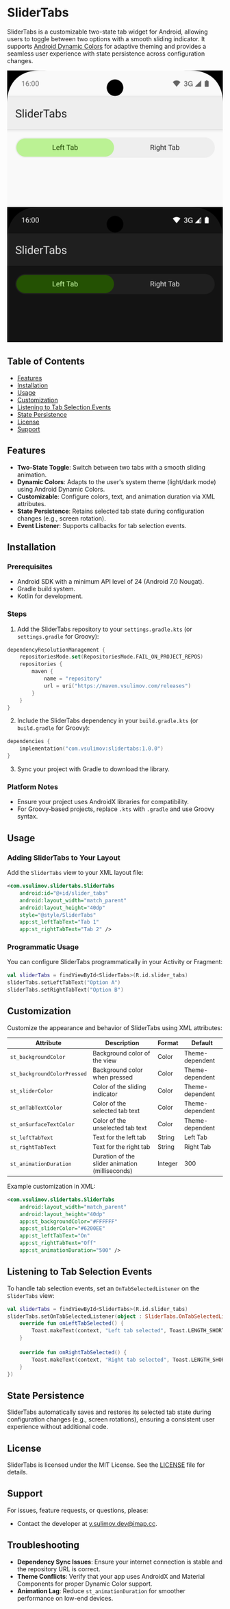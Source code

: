 # SliderTabs

SliderTabs is a customizable two-state tab widget for Android, allowing users to toggle between two options with a smooth sliding indicator.
It supports [Android Dynamic Colors](https://developer.android.com/develop/ui/views/theming/dynamic-colors) for adaptive theming and provides a seamless user experience with state persistence across configuration changes.

![SliderTabs Light Theme](assets/slidertabs_dynamic_light.png)
![SliderTabs Dark Theme](assets/slidertabs_dynamic_dark.png)

## Table of Contents
- [Features](#features)
- [Installation](#installation)
- [Usage](#usage)
- [Customization](#customization)
- [Listening to Tab Selection Events](#listening-to-tab-selection-events)
- [State Persistence](#state-persistence)
- [License](#license)
- [Support](#support)

## Features
- **Two-State Toggle**: Switch between two tabs with a smooth sliding animation.
- **Dynamic Colors**: Adapts to the user's system theme (light/dark mode) using Android Dynamic Colors.
- **Customizable**: Configure colors, text, and animation duration via XML attributes.
- **State Persistence**: Retains selected tab state during configuration changes (e.g., screen rotation).
- **Event Listener**: Supports callbacks for tab selection events.

## Installation

### Prerequisites
- Android SDK with a minimum API level of 24 (Android 7.0 Nougat).
- Gradle build system.
- Kotlin for development.

### Steps
1. Add the SliderTabs repository to your `settings.gradle.kts` (or `settings.gradle` for Groovy):

 ```kotlin
 dependencyResolutionManagement {
     repositoriesMode.set(RepositoriesMode.FAIL_ON_PROJECT_REPOS)
     repositories {
         maven {
             name = "repository"
             url = uri("https://maven.vsulimov.com/releases")
         }
     }
 }
 ```

2. Include the SliderTabs dependency in your `build.gradle.kts` (or `build.gradle` for Groovy):

 ```kotlin
 dependencies {
     implementation("com.vsulimov:slidertabs:1.0.0")
 }
 ```

3. Sync your project with Gradle to download the library.

### Platform Notes
- Ensure your project uses AndroidX libraries for compatibility.
- For Groovy-based projects, replace `.kts` with `.gradle` and use Groovy syntax.

## Usage

### Adding SliderTabs to Your Layout
Add the `SliderTabs` view to your XML layout file:

```xml
<com.vsulimov.slidertabs.SliderTabs
    android:id="@+id/slider_tabs"
    android:layout_width="match_parent"
    android:layout_height="40dp"
    style="@style/SliderTabs"
    app:st_leftTabText="Tab 1"
    app:st_rightTabText="Tab 2" />
```

### Programmatic Usage
You can configure SliderTabs programmatically in your Activity or Fragment:

```kotlin
val sliderTabs = findViewById<SliderTabs>(R.id.slider_tabs)
sliderTabs.setLeftTabText("Option A")
sliderTabs.setRightTabText("Option B")
```

## Customization

Customize the appearance and behavior of SliderTabs using XML attributes:

| Attribute                   | Description                                      | Format         | Default         |
|----------------------------|--------------------------------------------------|----------------|-----------------|
| `st_backgroundColor`       | Background color of the view                    | Color          | Theme-dependent |
| `st_backgroundColorPressed`| Background color when pressed                   | Color          | Theme-dependent |
| `st_sliderColor`           | Color of the sliding indicator                  | Color          | Theme-dependent |
| `st_onTabTextColor`        | Color of the selected tab text                  | Color          | Theme-dependent |
| `st_onSurfaceTextColor`    | Color of the unselected tab text                | Color          | Theme-dependent |
| `st_leftTabText`           | Text for the left tab                           | String         | Left Tab        |
| `st_rightTabText`          | Text for the right tab                          | String         | Right Tab       |
| `st_animationDuration`     | Duration of the slider animation (milliseconds)  | Integer        | 300             |

Example customization in XML:

```xml
<com.vsulimov.slidertabs.SliderTabs
    android:layout_width="match_parent"
    android:layout_height="40dp"
    app:st_backgroundColor="#FFFFFF"
    app:st_sliderColor="#6200EE"
    app:st_leftTabText="On"
    app:st_rightTabText="Off"
    app:st_animationDuration="500" />
```

## Listening to Tab Selection Events

To handle tab selection events, set an `OnTabSelectedListener` on the `SliderTabs` view:

```kotlin
val sliderTabs = findViewById<SliderTabs>(R.id.slider_tabs)
sliderTabs.setOnTabSelectedListener(object : SliderTabs.OnTabSelectedListener {
    override fun onLeftTabSelected() {
        Toast.makeText(context, "Left tab selected", Toast.LENGTH_SHORT).show()
    }

    override fun onRightTabSelected() {
        Toast.makeText(context, "Right tab selected", Toast.LENGTH_SHORT).show()
    }
})
```

## State Persistence

SliderTabs automatically saves and restores its selected tab state during configuration changes (e.g., screen rotations), ensuring a consistent user experience without additional code.

## License

SliderTabs is licensed under the MIT License. See the [LICENSE](LICENSE) file for details.

## Support

For issues, feature requests, or questions, please:
- Contact the developer at [v.sulimov.dev@imap.cc](mailto:v.sulimov.dev@imap.cc).

## Troubleshooting

- **Dependency Sync Issues**: Ensure your internet connection is stable and the repository URL is correct.
- **Theme Conflicts**: Verify that your app uses AndroidX and Material Components for proper Dynamic Color support.
- **Animation Lag**: Reduce `st_animationDuration` for smoother performance on low-end devices.
